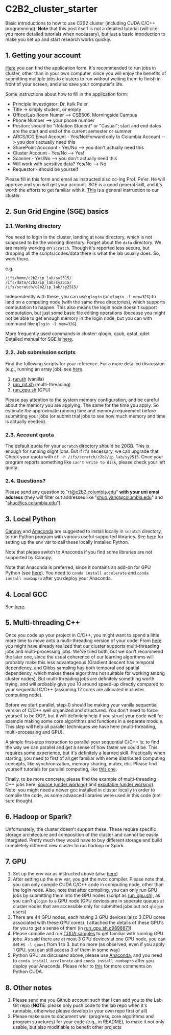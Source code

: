 # C2B2_cluster_starter

Basic introductions to how to use C2B2 cluster (including CUDA C/C++ programming). **Note** that this post itself is not a detailed tutorial (will cite you more detailed tutorials when necessary), but just a basic introduction to make you set up and start research works quickly.



## 1. Getting your account

[Here](http://wiki.c2b2.columbia.edu/arcs/index.php/Forms) you can find the application form. It's recommended to run jobs in cluster, other than in your own computer, since you will enjoy the benefits of submitting multiple jobs to clusters to run without waiting them to finish in front of your screen, and also save your computer's life.

Some instructions about how to fill in the application form:

* Principle Investigator: Dr. Itsik Pe'er
* Title -> simply student, or empty
* Office/Lab Room Numer --> CSB506, Morningside Campus
* Phone Number --> your phone number
* Positon: should be "Rotation Student" or "Casual"; start and end dates are the start and end of the current semester or summer
* ARCS/ICG Email Account - Yes/No/Forward only to Columbia Account --> you don't actually need this
* SharePoint Acccount - Yes/No --> you don't actually need this
* Cluster Account - Yes/No --> Yes!
* Scanner - Yes/No --> you don't actually need this
* Will work with sensitive data? Yes/No --> No
* Requestor - should be yourself

Please fill in this form and email as instructed also cc-ing Prof. Pe'er. He will approve and you will get your account. SGE is a good general skill, and it's worth the efforts to get familiar with it. [This](http://wiki.c2b2.columbia.edu/arcs/index.php/Cluster_doc) is a general instruction to our cluster.





## 2. Sun Grid Engine (SGE) basics


### 2.1. Working directory

You need to login to the cluster, landing at `home` directory, which is not supposed to be the working directory. Forget about the `data` directory. We are mainly working on `scratch`. Though it's reported less secure, but dropping all the scripts/codes/data there is what the lab usually does. So, work there.

e.g.
```
/ifs/home/c2b2/ip_lab/sy2515/
/ifs/data/c2b2/ip_lab/sy2515/
/ifs/scratch/c2b2/ip_lab/sy2515/
```

Independently with these, you can use `qlogin` (or `qlogin -l mem=32G`) to land on a computing node (with the same three directories), which supports computation to happen. This also means the login node doesn't support computation, but just some basic file editing operations (because you might not be able to get enough memory in the login node, but you can with command like `qlogin -l mem=32G`).

More frequently used commands in cluster: qlogin, qsub, qstat, qdel. Detailed manual for SGE is [here](http://gridscheduler.sourceforge.net/htmlman/manuals.html).


### 2.2. Job submission scripts

Find the following scripts for your reference. For a more detailed discussion (e.g., running an array job), see [here](http://wiki.c2b2.columbia.edu/arcs/index.php/Cluster_doc).

1. [run.sh](https://github.com/ComputationalBiology-CS-CU/C2B2_cluster_starter/blob/master/run.sh) (vanilla)
2. [run_mt.sh](https://github.com/ComputationalBiology-CS-CU/C2B2_cluster_starter/blob/master/run_mt.sh) (multi-threading)
3. [run_gpu.sh](https://github.com/ComputationalBiology-CS-CU/C2B2_cluster_starter/blob/master/run_gpu.sh) (GPU)

Please pay attention to the system memory configuration, and be careful about the memory you are applying. The same for the time you apply. So estimate the approximate running time and memory requirement before submitting your jobs (or submit trial jobs to see how much memory and time is actually needed).


### 2.3. Account quota

The default quota for your `scratch` directory should be 20GB. This is enough for running slight jobs. But if it's necessary, we can upgrade that. Check your quota with `df -h /ifs/scratch/c2b2/ip_lab/sy2515`. Once your program reports something like `can't write to disk`, please check your left quota.


### 2.4. Questions?

Please send any question to "rt@c2b2.columbia.edu" **with your uni emai address** (they will filter out addresses like "shuo.yang@columbia.edu" and "shuo@cs.columbia.edu").



## 3. Local Python

[Canopy](https://www.enthought.com/products/canopy/) and [Anaconda](https://www.continuum.io/downloads) are suggested to install locally in `scratch` directory, to run Python program with various useful supported libraries. See [here](https://github.com/ComputationalBiology-CS-CU/gcc_install_locally#6-compile-and-run-c-program) for setting up the env var to call these locally installed Python.

Note that please switch to Anaconda if you find some libraries are not supported by Canopy.

Note that Anaconda is preferred, since it contains an add-on for GPU Python (see [here](https://developer.nvidia.com/how-to-cuda-python)). You need to `conda install accelerate` and `conda install numbapro` after you deploy your Anaconda.




## 4. Local GCC

See [here](https://github.com/ComputationalBiology-CS-CU/gcc_install_locally).




## 5. Multi-threading C++

Once you code up your project in C/C++, you might want to spend a little more time to move onto a multi-threading version of your code. From [here](http://wiki.c2b2.columbia.edu/arcs/index.php/Cluster_doc#Additional_notes_.26_examples) you might have already realized that our cluster supports multi-threading jobs and multi-processing jobs. We've tried both, but we don't recommend the later one, since the usual coherence of our learning algorithms will probably make this less advantageous (Gradient descent has temporal dependency, and Gibbs sampling has both temporal and spatial dependency, which makes these algorithms not suitable for working among cluster nodes). But multi-threading jobs are definitely something worth trying, and will probably give you 10 around speed-up directly compared to your sequential C/C++ (assuming 12 cores are allocated in cluster computing node).

Before we start parallel, step-0 should be making your vanilla sequential version of C/C++ well organized and structured. You don't need to force yourself to be OOP, but it will definitely help if you struct your code well for example making some core algorithms and functions in a separate module. This step will help all parallel techniques we have here (multi-threading, multi-processing and GPU).

A simple first-step instruction to parallel your sequential C/C++ is: to find the way we can parallel and get a sense of how faster we could be. This requires some experience, but it's definitely a learned skill. Practically when starting, you need to first of all get familiar with some distributed computing concepts, like synchronization, memory sharing, mutex, etc. Please find yourself tutorials for parallel computing, like [this one](https://computing.llnl.gov/tutorials/parallel_comp/).

Finally, to be more concrete, please find the example of multi-threading C++ jobs here: [source (under working)](xxx) and [excutable (under working)](xxx). Note: you might need a newer gcc installed in cluster locally in order to compile the code, as some advanced libraries were used in this code (not sure though).






## 6. Hadoop or Spark?

Unfortunately, the cluster doesn't support these. These require specific storage architecture and composition of the cluster and cannot be easily intergated. Pretty much they would have to buy different storage and build completely different new cluster to run hadoop or Spark.




## 7. GPU

1. Set up the env var as instructed above (also [here](https://github.com/ComputationalBiology-CS-CU/gcc_install_locally#6-compile-and-run-c-program))
2. After setting up the env var, you get the nvcc compiler. Please note that, you can only compile CUDA C/C++ code in computing node, other than the login node. Also, note that after compiling, you can only run GPU jobs by submitting them into the GPU nodes (script as [run_gpu.sh](https://github.com/ComputationalBiology-CS-CU/C2B2_cluster_starter/blob/master/run_gpu.sh)), as you can't `qlogin` to a GPU node (GPU devices are in seperate queues at cluster nodes that are accessible only for submitted jobs but not `qlogin` users)
3. There are 44 GPU nodes, each having 3 GPU devices (also 3 CPU cores associated with these GPU cores). I attached the details of these GPU's for you to get a sense of them (in [run_gpu.sh.o9898871](https://github.com/ComputationalBiology-CS-CU/C2B2_cluster_starter/blob/master/run_gpu.sh.o9898871))
4. Please compile and run [CUDA samples](http://docs.nvidia.com/cuda/cuda-samples/index.html#getting-cuda-samples) to get familiar with running GPU jobs. As said there are at most 3 GPU devices at one GPU node, you can set `#$ -l gpu=1` from 1 to 3. but no more (as observed, even if you apply 1 GPU, you can still access 3 of them in some way)
5. Python GPU: as discussed above, please use [Anaconda](https://developer.nvidia.com/how-to-cuda-python), and you need to `conda install accelerate` and `conda install numbapro` after you deploy your Anaconda. Please refer to [this](https://github.com/morrisyoung/CUDA_Python_starter) for more comments on Python CUDA.






## 8. Other notes

1. Please send me you Github account such that I can add you to the Lab Git repo (**NOTE**: please only push code to the lab repo when it's runnable, otherwise please develop in your own repo first of all)
2. Please make sure to document well (progress, core algorithms and program structures) for your code (e.g., in README), to make it not only usable, but also modifiable to benefit other projects



